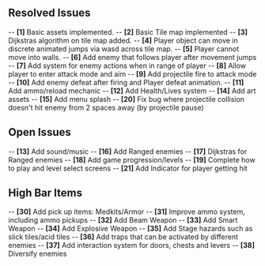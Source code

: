 ## Resolved Issues ##

-- **[1]** Basic assets implemented.
-- **[2]** Basic Tile map implemented
-- **[3]** Dijkstras algorithm on tile map added.
-- **[4]** Player object can move in discrete animated jumps via wasd across tile map.
-- **[5]** Player cannot move into walls.
-- **[6]** Add enemy that follows player after movement jumps
-- **[7]** Add system for enemy actions when in range of player
-- **[8]** Allow player to enter attack mode and aim
-- **[9]** Add projectile fire to attack mode
-- **[10]** Add enemy defeat after firing and Player defeat animation.
-- **[11]** Add ammo/reload mechanic
-- **[12]** Add Health/Lives system
-- **[14]** Add art assets
-- **[15]** Add menu splash
-- **[20]** Fix bug where projectile collision doesn't hit enemy from 2 spaces away (by projectile pause)

## Open Issues ##

-- **[13]** Add sound/music
-- **[16]** Add Ranged enemies
-- **[17]** Dijkstras for Ranged enemies
-- **[18]** Add game progression/levels
-- **[19]** Complete how to play and level select screens
-- **[21]** Add Indicator for player getting hit

## High Bar Items ##
-- **[30]** Add pick up items: Medkits/Armor
-- **[31]** Improve ammo system, including ammo pickups
-- **[32]** Add Beam Weapon
-- **[33]** Add Smart Weapon
-- **[34]** Add Explosive Weapon
-- **[35]** Add Stage hazards such as slick tiles/acid tiles
-- **[36]** Add traps that can be activated by different enemies
-- **[37]** Add interaction system for doors, chests and levers
-- **[38]** Diversify enemies